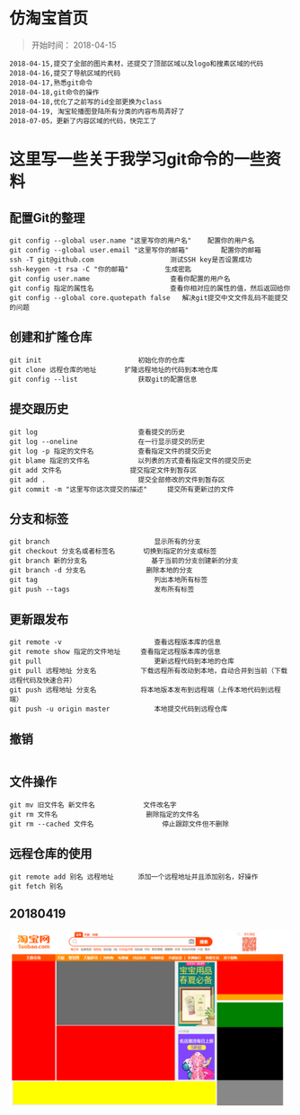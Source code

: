 # 仿淘宝首页

> 开始时间： 2018-04-15

```
2018-04-15,提交了全部的图片素材，还提交了顶部区域以及logo和搜素区域的代码
2018-04-16,提交了导航区域的代码
2018-04-17,熟悉git命令
2018-04-18,git命令的操作
2018-04-18,优化了之前写的id全部更换为class
2018-04-19, 淘宝轮播图登陆所有分类的内容布局弄好了
2018-07-05，更新了内容区域的代码，快完工了
```

# 这里写一些关于我学习git命令的一些资料

## 配置Git的整理
```
git config --global user.name "这里写你的用户名"	配置你的用户名
git config --global user.email "这里写你的邮箱"		配置你的邮箱
ssh -T git@github.com 					测试SSH key是否设置成功
ssh-keygen -t rsa -C "你的邮箱" 		生成密匙
git config user.name 					查看你配置的用户名
git config 指定的属性名					查看你相对应的属性的值，然后返回给你
git config --global core.quotepath false   解决git提交中文文件乱码不能提交的问题

```

## 创建和扩隆仓库
```
git init        				初始化你的仓库
git clone 远程仓库的地址    	扩隆远程地址的代码到本地仓库
git config --list 				获取git的配置信息

```

## 提交跟历史
```
git log 						查看提交的历史
git log --oneline				在一行显示提交的历史
git log -p 指定的文件名			查看指定文件的提交历史
git blame 指定的文件名			以列表的方式查看指定文件的提交历史
git add 文件名  				提交指定文件到暂存区
git add .       				提交全部修改的文件到暂存区
git commit -m "这里写你这次提交的描述"		提交所有更新过的文件
```

## 分支和标签
```
git branch 							显示所有的分支
git checkout 分支名或者标签名		切换到指定的分支或标签
git branch 新的分支名 				基于当前的分支创建新的分支
git branch -d 分支名 				删除本地的分支
git tag 							列出本地所有标签
git push --tags 					发布所有标签
```

## 更新跟发布
```
git remote -v 						查看远程版本库的信息
git remote show 指定的文件地址		查看指定远程版本库的信息
git pull   							更新远程代码到本地的仓库
git pull 远程地址 分支名 			下载远程所有改动到本地，自动合并到当前（下载远程代码及快速合并）
git push 远程地址 分支名 			将本地版本发布到远程端（上传本地代码到远程端）
git push -u origin master   		本地提交代码到远程仓库
```

## 撤销
```

```

## 文件操作
```
git mv 旧文件名	新文件名			文件改名字
git rm 文件名 						删除指定的文件名
git rm --cached 文件名 				停止跟踪文件但不删除
```

## 远程仓库的使用
```
git remote add 别名 远程地址 		添加一个远程地址并且添加别名，好操作
git fetch 别名											
```


## 20180419
![20180419](https://github.com/Mackxin/taobao20180415/blob/master/20180419.png)